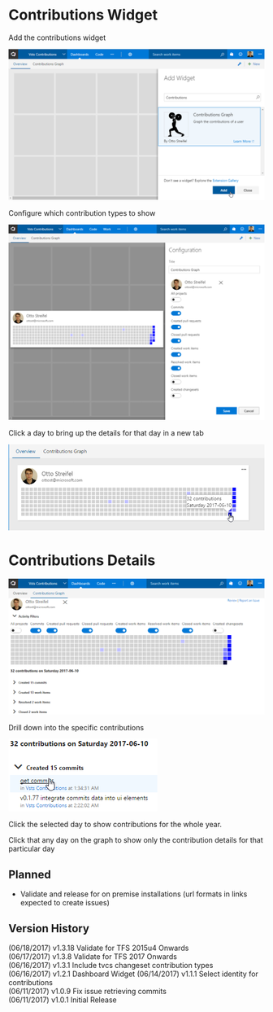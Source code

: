 # Contributions Widget
Add the contributions widget

![add widget](img/chooseWidget.png)

Configure which contribution types to show

![configure widget](img/configureWidget.png)

Click a day to bring up the details for that day in a new tab

![click widget](img/clickWidget.png)


# Contributions Details

![contribution graph](img/contributionGraph.png)

Drill down into the specific contributions  

![specific contributions](img/timeWindow.png)  

Click the selected day to show contributions for the whole year.

Click that any day on the graph to show only the contribution details for that particular day

## Planned
- Validate and release for on premise installations (url formats in links expected to create issues)

## Version History
(06/18/2017) v1.3.18 Validate for TFS 2015u4 Onwards  
(06/17/2017) v1.3.8 Validate for TFS 2017 Onwards  
(06/16/2017) v1.3.1 Include tvcs changeset contribution types    
(06/16/2017) v1.2.1 Dashboard Widget
(06/14/2017) v1.1.1 Select identity for contributions  
(06/11/2017) v1.0.9 Fix issue retrieving commits  
(06/11/2017) v1.0.1 Initial Release
